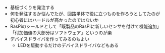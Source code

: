 
- 基板づくりを発注する
- 何を発注するか悩んでたが、回路単体で役に立つものを作ろうとしてたのが初心者にはハードルが高かったのではないか
- RasPiのシールドとして「既製品のRasPiに新しいセンサを付けて機能追加」「付加価値の大部分はソフトウェア」というのが楽
- デバイスドライバを作ってみるのもよい
    - LEDを駆動するだけのデバイスドライバなどもある
